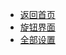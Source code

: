 <!-- docs/_sidebar.md -->

* [返回首页](/README.md)
* [旋钮界面](./README.md)
* [全部设置](./../std/web_hid/README.md)


